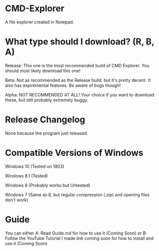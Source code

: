 # CMD-Explorer
A file explorer created in Notepad.

# What type should I download? (R, B, A)
Release: This one is the most recommended build of CMD Explorer. You should most likely download this one!

Beta: Not as recommended as the Release build, but it's pretty decent. It also has expiremental features. Be aware of bugs though!

Alpha: NOT RECOMMENDED AT ALL! Your choice if you want to download these, but still probably extremely buggy.

# Release Changelog
None because the program just released.

# Compatible Versions of Windows
Windows 10 (Tested on 1803)

Windows 8.1 (Tested)

Windows 8 (Probably works but Untested)

Windows 7 (Same as 8, but regular compression (.zip) and opening files don't work)

# Guide
You can either
A: Read Guide.md for how to use it (Coming Soon)
or
B: Follow the YouTube Tutorial I made *link coming soon* for how to install and use it (Coming Soon)
